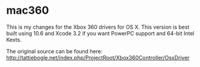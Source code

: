 mac360
======

This is my changes for the Xbox 360 drivers for OS X.
This version is best built using 10.6 and Xcode 3.2 if you want PowerPC support and 64-bit Intel Kexts.

The original source can be found here: http://tattiebogle.net/index.php/ProjectRoot/Xbox360Controller/OsxDriver
